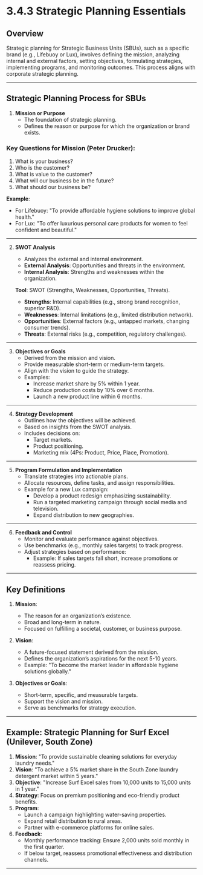 # 3.4.3 Strategic Planning Essentials

## Overview
Strategic planning for Strategic Business Units (SBUs), such as a specific brand (e.g., Lifebuoy or Lux), involves defining the mission, analyzing internal and external factors, setting objectives, formulating strategies, implementing programs, and monitoring outcomes. This process aligns with corporate strategic planning.

---

## Strategic Planning Process for SBUs

1. **Mission or Purpose**
   - The foundation of strategic planning.
   - Defines the reason or purpose for which the organization or brand exists.

### Key Questions for Mission (Peter Drucker):
   1. What is your business?
   2. Who is the customer?
   3. What is value to the customer?
   4. What will our business be in the future?
   5. What should our business be?

   **Example**:  
   - For Lifebuoy: "To provide affordable hygiene solutions to improve global health."
   - For Lux: "To offer luxurious personal care products for women to feel confident and beautiful."

---

2. **SWOT Analysis**
   - Analyzes the external and internal environment.
   - **External Analysis**: Opportunities and threats in the environment.
   - **Internal Analysis**: Strengths and weaknesses within the organization.

   **Tool**: SWOT (Strengths, Weaknesses, Opportunities, Threats).  
   - **Strengths**: Internal capabilities (e.g., strong brand recognition, superior R&D).  
   - **Weaknesses**: Internal limitations (e.g., limited distribution network).  
   - **Opportunities**: External factors (e.g., untapped markets, changing consumer trends).  
   - **Threats**: External risks (e.g., competition, regulatory challenges).

---

3. **Objectives or Goals**
   - Derived from the mission and vision.
   - Provide measurable short-term or medium-term targets.
   - Align with the vision to guide the strategy.
   - Examples:
     - Increase market share by 5% within 1 year.
     - Reduce production costs by 10% over 6 months.
     - Launch a new product line within 6 months.

---

4. **Strategy Development**
   - Outlines how the objectives will be achieved.
   - Based on insights from the SWOT analysis.
   - Includes decisions on:
     - Target markets.
     - Product positioning.
     - Marketing mix (4Ps: Product, Price, Place, Promotion).

---

5. **Program Formulation and Implementation**
   - Translate strategies into actionable plans.
   - Allocate resources, define tasks, and assign responsibilities.
   - Example for a new Lux campaign:
     - Develop a product redesign emphasizing sustainability.
     - Run a targeted marketing campaign through social media and television.
     - Expand distribution to new geographies.

---

6. **Feedback and Control**
   - Monitor and evaluate performance against objectives.
   - Use benchmarks (e.g., monthly sales targets) to track progress.
   - Adjust strategies based on performance:
     - Example: If sales targets fall short, increase promotions or reassess pricing.

---

## Key Definitions

1. **Mission**:
   - The reason for an organization’s existence.
   - Broad and long-term in nature.
   - Focused on fulfilling a societal, customer, or business purpose.

2. **Vision**:
   - A future-focused statement derived from the mission.
   - Defines the organization’s aspirations for the next 5-10 years.
   - Example: "To become the market leader in affordable hygiene solutions globally."

3. **Objectives or Goals**:
   - Short-term, specific, and measurable targets.
   - Support the vision and mission.
   - Serve as benchmarks for strategy execution.

---

## Example: Strategic Planning for Surf Excel (Unilever, South Zone)

1. **Mission**: "To provide sustainable cleaning solutions for everyday laundry needs."
2. **Vision**: "To achieve a 5% market share in the South Zone laundry detergent market within 5 years."
3. **Objective**: "Increase Surf Excel sales from 10,000 units to 15,000 units in 1 year."
4. **Strategy**: Focus on premium positioning and eco-friendly product benefits.
5. **Program**:
   - Launch a campaign highlighting water-saving properties.
   - Expand retail distribution to rural areas.
   - Partner with e-commerce platforms for online sales.
6. **Feedback**:
   - Monthly performance tracking: Ensure 2,000 units sold monthly in the first quarter.
   - If below target, reassess promotional effectiveness and distribution channels.

---

